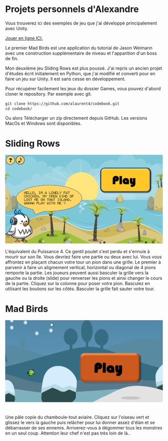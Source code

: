 # Projets personnels d'Alexandre

Vous trouverez ici des exemples de jeu que j'ai développé principalement avec Unity.

[Jouer en ligne ICI.](https://acdc.creatis.insa-lyon.fr/)

Le premier Mad Birds est une application du tutorial de Jason Weimann avec une construction supplémentaire de niveau et l'apparition d'un boss de fin.

Mon deuxième jeu Sliding Rows est plus poussé. J'ai repris un ancien projet d'études écrit initialement en Python, que j'ai modifié et converti pour en faire un jeu sur Unity. Il est sans cesse en développement.

Pour récupérer facilement les jeux du dossier Games, vous pouvez d'abord cloner le repository. Par exemple avec git. 

```
git clone https://github.com/alaurent4/codebook.git
cd codebook/
```

Ou alors Télécharger un zip directement depuis GitHub.
Les versions MacOs et Windows sont disponibles.

# Sliding Rows

![SR](pngs/slidingrows.png)

L'équivalent du Puissance 4. Ce gentil poulet s'est perdu et s'ennuie à mourir sur son île. Vous devriez faire une partie ou deux avec lui. Vous vous affrontez en plaçant chacun votre tour un pion dans une grille. Le premier à parvenir à faire un aligmement vertical, horizontal ou diagonal de 4 pions remporte la partie. Les joueurs peuvent aussi basculer la grille vers la gauche ou la droite (slide) pour renverser les pions et ainsi changer le cours de la partie. Cliquez sur la colonne pour poser votre pion. Basculez en utilisant les boutons sur les côtés. Basculer la grille fait sauter votre tour.


# Mad Birds

![MB](pngs/madbirds.png)

Une pâle copie du chamboule-tout aviaire. Cliquez sur l'oiseau vert et glissez le vers la gauche puis relâcher pour lui donner assez d'élan et se débarrasser de ses ennemis. Arriverez-vous à dégommer tous les monstres en un seul coup. Attention leur chef n'est pas très loin de là..

